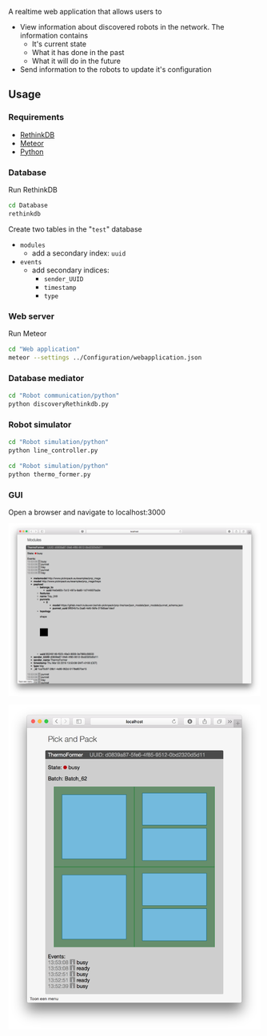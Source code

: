 A realtime web application that allows users to

- View information about discovered robots in the network. The information contains
  - It's current state
  - What it has done in the past
  - What it will do in the future
- Send information to the robots to update it's configuration

## Usage

### Requirements

- [RethinkDB](http://rethinkdb.com/docs/install/)
- [Meteor](https://www.meteor.com/install)
- [Python](https://www.python.org/downloads/)

### Database
Run RethinkDB
```sh
cd Database
rethinkdb
```

Create two tables in the "`test`" database

- `modules`
  - add a secondary index: `uuid`
- `events`
  - add secondary indices:
    - `sender_UUID`
    - `timestamp`
    - `type`

### Web server
Run Meteor
```sh
cd "Web application"
meteor --settings ../Configuration/webapplication.json
```

### Database mediator
```sh
cd "Robot communication/python"
python discoveryRethinkdb.py
```

### Robot simulator
```sh
cd "Robot simulation/python"
python line_controller.py
```

```sh
cd "Robot simulation/python"
python thermo_former.py
```

### GUI
Open a browser and navigate to localhost:3000

![Zyre events](Screenshots/Zyre-events.png)

![Thermoformer-visualisation](Screenshots/Thermoformer-visualisation.png)